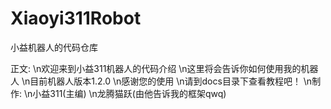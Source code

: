 # Xiaoyi311Robot
小益机器人的代码仓库

正文:
  \n欢迎来到小益311机器人的代码介绍
  \n这里将会告诉你如何使用我的机器人
  \n目前机器人版本1.2.0
  \n感谢您的使用
  \n请到docs目录下查看教程吧！
\n制作:
  \n小益311(主编)
  \n龙腾猫跃(由他告诉我的框架qwq)
